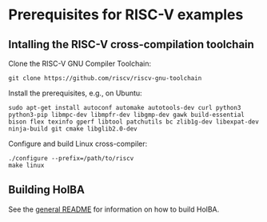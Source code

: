 # Prerequisites for RISC-V examples 

## Intalling the RISC-V cross-compilation toolchain

Clone the RISC-V GNU Compiler Toolchain:

```shell
git clone https://github.com/riscv/riscv-gnu-toolchain
```

Install the prerequisites, e.g., on Ubuntu:

```shell
sudo apt-get install autoconf automake autotools-dev curl python3 python3-pip libmpc-dev libmpfr-dev libgmp-dev gawk build-essential bison flex texinfo gperf libtool patchutils bc zlib1g-dev libexpat-dev ninja-build git cmake libglib2.0-dev
```

Configure and build Linux cross-compiler:

```shell
./configure --prefix=/path/to/riscv
make linux
```

## Building HolBA

See the [general README](https://github.com/kth-step/HolBA/blob/master/README.md) for information on how to build HolBA.
